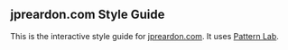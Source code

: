 ## jpreardon.com Style Guide

This is the interactive style guide for [jpreardon.com](http://jpreardon.com/). It uses [Pattern Lab](http://patternlab.io/).
